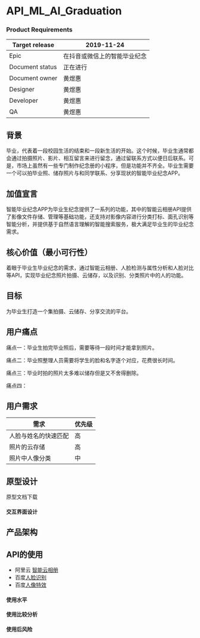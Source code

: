 # API_ML_AI_Graduation

### Product Requirements
|Target release|2019-11-24|
|---|---|
|Epic|在抖音或微信上的智能毕业纪念|
|Document status|正在进行|
|Document owner|黄煜惠|
|Designer|黄煜惠|
|Developer|黄煜惠|
|QA|黄煜惠|

## 背景
毕业，代表着一段校园生活的结束和一段新生活的开始。这个时候，毕业生通常都会通过拍摄照片、影片、相互留言来进行留念，通过留联系方式以便日后联系。可是，市场上虽然有一些专门制作纪念册的小程序，但是功能并不齐全。毕业生需要一个可以拍毕业照、储存照片与和同学联系、分享现状的智能毕业纪念APP。

## 加值宣言
智能毕业纪念APP为毕业生纪念提供了一系列的功能，其中的智能云相册API提供了影像文件存储、管理等基础功能，还支持对影像内容进行分类打标、面孔识别等智能分析，并提供基于自然语言理解的智能搜索服务，极大满足毕业生的毕业纪念需求。

## 核心价值（最小可行性）
着眼于毕业生毕业纪念的需求，通过智能云相册、人脸检测与属性分析和人脸对比等API，实现毕业纪念照片拍摄、云储存，以及识别、分类照片中的人的功能。

## 目标
为毕业生打造一个集拍摄、云储存、分享交流的平台。

## 用户痛点
痛点一：毕业生拍完毕业照后，需要等待一段时间才能拿到照片。

痛点二：毕业照整理人员需要将学生的脸和名字逐个对应，花费很长时间。

痛点三：毕业时拍的照片太多难以储存但是又不舍得删除。

痛点四：

## 用户需求
|需求|优先级|
|---|---|
|人脸与姓名的快速匹配|高|
|照片的云存储|高|
|照片中人像分类|中|

## 原型设计
原型文档下载

#### 交互界面设计

## 产品架构

## API的使用
- 阿里云 [智能云相册](https://help.aliyun.com/document_detail/59902.html?spm=5176.10609282.905295.17.469838010yyDq4)
- 百度[人脸识别](https://ai.baidu.com/tech/face)
- 百度[人像特效](https://ai.baidu.com/tech/body/seg)

#### 使用水平

#### 使用比较分析

#### 使用后风险
